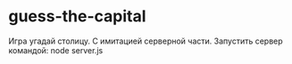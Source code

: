 # guess-the-capital

Игра угадай столицу. С имитацией серверной части. Запустить сервер командой: node server.js